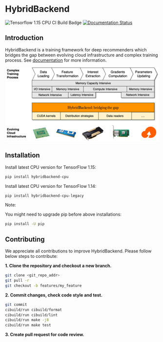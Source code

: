 # HybridBackend

![Tensorflow 1.15 CPU CI Build Badge](https://github.com/alibaba/HybridBackend/actions/workflows/.github/workflows/tensorflow1.15-py3.6-cibuild.yaml/badge.svg)
[![Documentation Status](https://readthedocs.org/projects/hybridbackend/badge/?version=latest)](https://hybridbackend.readthedocs.io/en/latest/?badge=latest)

## Introduction

HybridBackend is a training framework for deep recommenders which bridges the
gap between evolving cloud infrastructure and complex training process. See
[documentation](https://hybridbackend.readthedocs.io/en/latest/) for more
information.

![bridging](images/bridging_the_gap.png)

## Installation

Install latest CPU version for TensorFlow 1.15:

```bash
pip install hybridbackend-cpu
```

Install latest CPU version for TensorFlow 1.14:

```bash
pip install hybridbackend-cpu-legacy
```

Note:

You might need to upgrade pip before above installations:

```bash
pip install -U pip
```

## Contributing

We appreciate all contributions to improve HybridBackend. Please follow below
steps to contribute:

**1. Clone the repository and checkout a new branch.**

```bash
git clone <git_repo_addr>
git pull -r
git checkout -b features/my_feature
```

**2. Commit changes, check code style and test.**

```bash
git commit
cibuild/run cibuild/format
cibuild/run cibuild/lint
cibuild/run make -j8
cibuild/run make test
```

**3. Create pull request for code review.**
